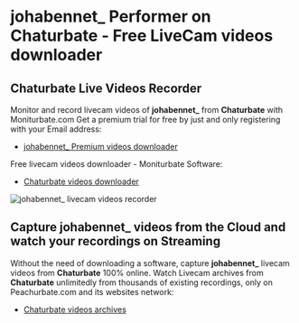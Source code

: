 # johabennet_ Performer on Chaturbate - Free LiveCam videos downloader

## Chaturbate Live Videos Recorder

Monitor and record livecam videos of **johabennet_** from **Chaturbate** with Moniturbate.com
Get a premium trial for free by just and only registering with your Email address:
* [johabennet_ Premium videos downloader](https://moniturbate.com/request-demo-licence-key.html)

Free livecam videos downloader - Moniturbate Software:
* [Chaturbate videos downloader](https://moniturbate.com/moniturbate-download-software.html)

![johabennet_ livecam videos recorder](https://peachurnet.com/templates/moniturbate-software.png)


## Capture johabennet_ videos from the Cloud and watch your recordings on Streaming

Without the need of downloading a software, capture **johabennet_** livecam videos from **Chaturbate** 100% online.
Watch Livecam archives from **Chaturbate** unlimitedly from thousands of existing recordings, only on Peachurbate.com and its websites network:
* [Chaturbate videos archives](https://peachurnet.com/)